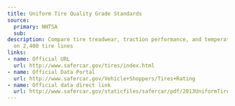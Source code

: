 ```yaml
---
title: Uniform Tire Quality Grade Standards
source:
  primary: NHTSA
  sub: 
description: Compare tire treadwear, traction performance, and temperature resistance
  on 2,400 tire lines
links:
- name: Official URL
  url: http://www.safercar.gov/tires/index.html
- name: Official Data Portal
  url: http://www.safercar.gov/Vehicle+Shoppers/Tires+Rating
- name: Official data direct link
  url: http://www.safercar.gov/staticfiles/safercar/pdf/2013UniformTireQualityGrading.pdf
---
```

